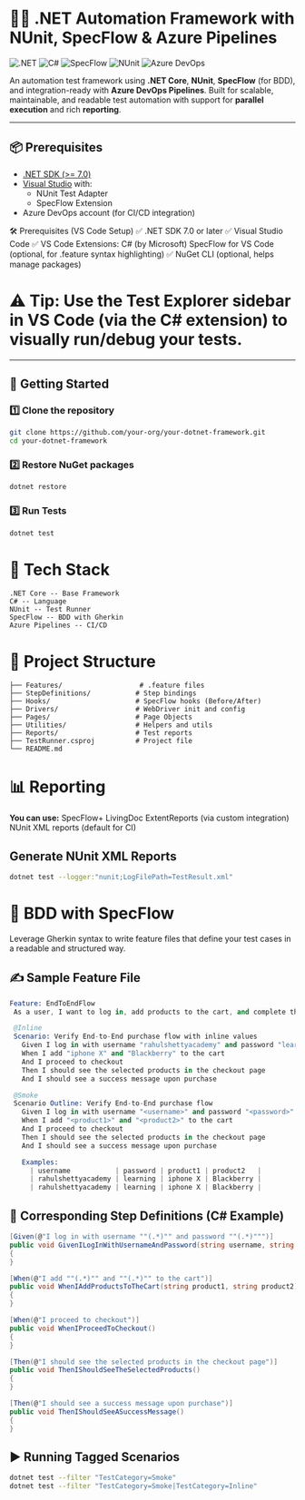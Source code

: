 # 🧪🔧 .NET Automation Framework with NUnit, SpecFlow & Azure Pipelines

![.NET](https://img.shields.io/badge/.NET-Core%207.0-purple?logo=dotnet&style=flat-square)
![C#](https://img.shields.io/badge/C%23-Supported-blue?logo=csharp&style=flat-square)
![SpecFlow](https://img.shields.io/badge/SpecFlow-BDD-orange?logo=spectator&style=flat-square)
![NUnit](https://img.shields.io/badge/NUnit-Testing-green?logo=nunit&style=flat-square)
![Azure DevOps](https://img.shields.io/badge/Azure-Pipelines-blue?logo=azure-devops&style=flat-square)

An automation test framework using **.NET Core**, **NUnit**, **SpecFlow** (for BDD), and integration-ready with **Azure DevOps Pipelines**. Built for scalable, maintainable, and readable test automation with support for **parallel execution** and rich **reporting**.

---

## 📦 Prerequisites

- [.NET SDK (>= 7.0)](https://dotnet.microsoft.com/download)
- [Visual Studio](https://visualstudio.microsoft.com/) with:
  - NUnit Test Adapter
  - SpecFlow Extension
- Azure DevOps account (for CI/CD integration)

🛠 Prerequisites (VS Code Setup)
✅ .NET SDK 7.0 or later
✅ Visual Studio Code
✅ VS Code Extensions:
    C# (by Microsoft)
    SpecFlow for VS Code (optional, for .feature syntax highlighting)
✅ NuGet CLI (optional, helps manage packages)

# ⚠️ Tip: Use the Test Explorer sidebar in VS Code (via the C# extension) to visually run/debug your tests.
---

## 🚀 Getting Started

### 1️⃣ Clone the repository
```bash
git clone https://github.com/your-org/your-dotnet-framework.git
cd your-dotnet-framework
```
### 2️⃣ Restore NuGet packages
```bash
dotnet restore
```

### 3️⃣ Run Tests
```bash 
dotnet test
```

# 🧰 Tech Stack
```
.NET Core -- Base Framework
C# -- Language
NUnit -- Test Runner
SpecFlow -- BDD with Gherkin
Azure Pipelines -- CI/CD
```

# 📁 Project Structure
```
├── Features/                   # .feature files
├── StepDefinitions/           # Step bindings
├── Hooks/                     # SpecFlow hooks (Before/After)
├── Drivers/                   # WebDriver init and config
├── Pages/                     # Page Objects
├── Utilities/                 # Helpers and utils
├── Reports/                   # Test reports
├── TestRunner.csproj          # Project file
└── README.md
```

# 📊 Reporting
**You can use:**
SpecFlow+ LivingDoc
ExtentReports (via custom integration)
NUnit XML reports (default for CI)

## Generate NUnit XML Reports
```bash
dotnet test --logger:"nunit;LogFilePath=TestResult.xml"
```

# 🧪 BDD with SpecFlow
 Leverage Gherkin syntax to write feature files that define your test cases in a readable and structured way.

 ## ✍️ Sample Feature File
 ```s
 Feature: EndToEndFlow
  As a user, I want to log in, add products to the cart, and complete the purchase successfully.

  @Inline
  Scenario: Verify End-to-End purchase flow with inline values
    Given I log in with username "rahulshettyacademy" and password "learning"
    When I add "iphone X" and "Blackberry" to the cart
    And I proceed to checkout
    Then I should see the selected products in the checkout page
    And I should see a success message upon purchase

  @Smoke
  Scenario Outline: Verify End-to-End purchase flow
    Given I log in with username "<username>" and password "<password>"
    When I add "<product1>" and "<product2>" to the cart
    And I proceed to checkout
    Then I should see the selected products in the checkout page
    And I should see a success message upon purchase

    Examples:
      | username           | password | product1 | product2   |
      | rahulshettyacademy | learning | iphone X | Blackberry |
      | rahulshettyacademy | learning | iphone X | Blackberry |

 ```

 ## 🔗 Corresponding Step Definitions (C# Example)
```C#
[Given(@"I log in with username ""(.*)"" and password ""(.*)""")]
public void GivenILogInWithUsernameAndPassword(string username, string password)
{
}

[When(@"I add ""(.*)"" and ""(.*)"" to the cart")]
public void WhenIAddProductsToTheCart(string product1, string product2)
{
}

[When(@"I proceed to checkout")]
public void WhenIProceedToCheckout()
{
}

[Then(@"I should see the selected products in the checkout page")]
public void ThenIShouldSeeTheSelectedProducts()
{
}

[Then(@"I should see a success message upon purchase")]
public void ThenIShouldSeeASuccessMessage()
{
}
```

## ▶️ Running Tagged Scenarios
```bash
dotnet test --filter "TestCategory=Smoke"
dotnet test --filter "TestCategory=Smoke|TestCategory=Inline"
```